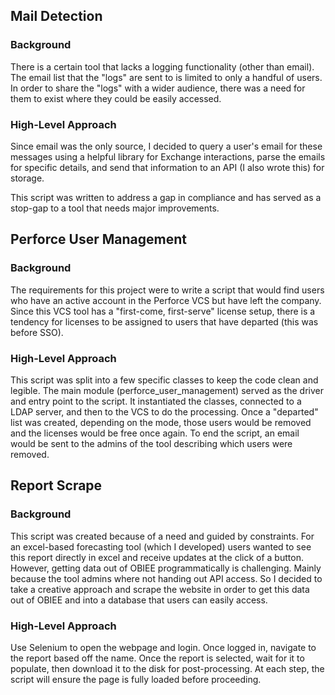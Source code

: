## Mail Detection
### Background
There is a certain tool that lacks a logging functionality (other than email). The email list that the "logs" are sent to is limited to only a handful of users. In order to share the "logs" with a wider audience, there was a need for them to exist where they could be easily accessed.

### High-Level Approach 
Since email was the only source, I decided to query a user's email for these messages using a helpful library for Exchange interactions, parse the emails for specific details, and send that information to an API (I also wrote this) for storage.

This script was written to address a gap in compliance and has served as a stop-gap to a tool that needs major improvements.
## Perforce User Management
### Background
The requirements for this project were to write a script that would find users who have an active account in the Perforce VCS but have left the company. Since this VCS tool has a "first-come, first-serve" license setup, there is a tendency for licenses to be assigned to users that have departed (this was before SSO).

### High-Level Approach
This script was split into a few specific classes to keep the code clean and legible. The main module (perforce_user_management) served as the driver and entry point to the script. It instantiated the classes, connected to a LDAP server, and then to the VCS to do the processing. Once a "departed" list was created, depending on the mode, those users would be removed and the licenses would be free once again. To end the script, an email would be sent to the admins of the tool describing which users were removed.

## Report Scrape
### Background
This script was created because of a need and guided by constraints. For an excel-based forecasting tool (which I developed) users wanted to see this report directly in excel and receive updates at the click of a button. However, getting data out of OBIEE programmatically is challenging. Mainly because the tool admins where not handing out API access. So I decided to take a creative approach and scrape the website in order to get this data out of OBIEE and into a database that users can easily access. 

### High-Level Approach
Use Selenium to open the webpage and login. Once logged in, navigate to the report based off the name. Once the report is selected, wait for it to populate, then download it to the disk for post-processing. At each step, the script will ensure the page is fully loaded before proceeding.
